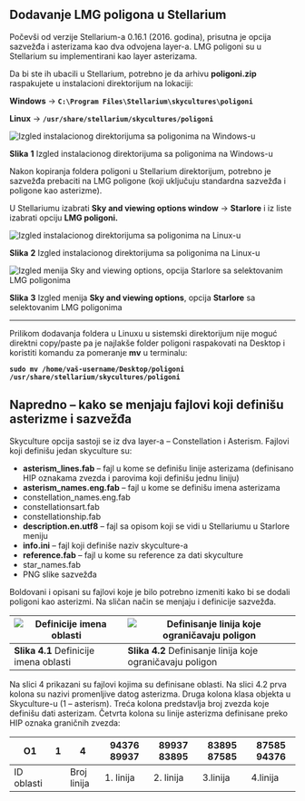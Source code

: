 ## **Dodavanje LMG poligona u Stellarium**

Počevši od verzije Stellarium-a 0.16.1 (2016. godina), prisutna je opcija sazvežđa i asterizama kao dva odvojena layer-a. LMG poligoni su u Stellarium su implementirani kao layer asterizama.

Da bi ste ih ubacili u Stellarium, potrebno je da arhivu **poligoni.zip** raspakujete u instalacioni direktorijum na lokaciji:  


**Windows** ->  **`C:\Program Files\Stellarium\skycultures\poligoni`**

**Linux** ->  **`/usr/share/stellarium/skycultures/poligoni`**

![Izgled instalacionog direktorijuma sa poligonima na Windows-u](https://lh5.googleusercontent.com/SUC8v9i_FzVRUxTQDJJD7hRORlIKIQRRmkks1OiFEMVqQvxbuOWg1QEK2USXqT-ft8nbQr5zMkeRi5kP8H4S=w1920-h910)

**Slika** **1** Izgled instalacionog direktorijuma sa poligonima na Windows-u

Nakon kopiranja foldera poligoni u Stellarium direktorijum, potrebno je sazvežđa prebaciti na LMG poligone (koji uključuju standardna sazvežđa i poligone kao asterizme).

U Stellariumu izabrati **Sky and viewing options window** -> **Starlore** i iz liste izabrati opciju **LMG poligoni.**

![Izgled instalacionog direktorijuma sa poligonima na Linux-u](https://lh6.googleusercontent.com/9bLEPiTrwIWYP_Ui0Xh_CXeJAetHJmx08JdXkLl0a3DblnFNUeFwe7lSZobfLF7ERLIeNSQ5P_5nU-YxiyMJ)

**Slika** **2** Izgled instalacionog direktorijuma sa poligonima na Linux-u

![Izgled menija Sky and viewing options, opcija Starlore sa selektovanim LMG poligonima](https://lh6.googleusercontent.com/9bLEPiTrwIWYP_Ui0Xh_CXeJAetHJmx08JdXkLl0a3DblnFNUeFwe7lSZobfLF7ERLIeNSQ5P_5nU-YxiyMJ=w1920-h910)

**Slika** **3** Izgled menija **Sky and viewing options**, opcija **Starlore** sa selektovanim LMG poligonima



----------
Prilikom dodavanja foldera u Linuxu u sistemski direktorijum nije moguć direktni copy/paste pa je najlakše folder poligoni raspakovati na Desktop i koristiti komandu za pomeranje **mv**  u terminalu:

**`sudo mv /home/vaš-username/Desktop/poligoni /usr/share/stellarium/skycultures/poligoni`**

  
  
## **Napredno – kako se menjaju fajlovi koji definišu asterizme i sazvežđa**

Skyculture opcija sastoji se iz dva layer-a – Constellation i Asterism. Fajlovi koji definišu jedan skyculture su:

- **asterism_lines.fab** – fajl u kome se definišu linije asterizama (definisano HIP oznakama zvezda i parovima koji definišu jednu       liniju)
- **asterism_names.eng.fab** – fajl u kome se definišu imena asterizama
- constellation_names.eng.fab
- constellationsart.fab
- constellationship.fab
- **description.en.utf8** – fajl sa opisom koji se vidi u Stellariumu u Starlore meniju
- **info.ini** – fajl koji definiše naziv skyculture-a
- **reference.fab** – fajl u kome su reference za dati skyculture
- star_names.fab
- PNG slike sazvežđa

Boldovani i opisani su fajlovi koje je bilo potrebno izmeniti kako bi se dodali poligoni kao asterizmi. Na sličan način se menjaju i definicije sazvežđa.


| ![Definicije imena oblasti](https://lh4.googleusercontent.com/SI96Q-lK4ibuEoeJj5O2J38eXtjoRflC6vRAfYy61GoECpPGEmfPCa0OtgF56kXFTU7-ZY2vGBLtaxbq6adp=w1920-h910) | ![Definisanje linija koje ograničavaju poligon](https://lh3.googleusercontent.com/rjequq9uFCr8msaCY1tAVfrNi_WT-i2rh3icl_VW1H2KFSMms3QFrHGUiC8r6zykMohqWe8uRuxYgrCQUJo6=w1920-h910) | 
|--|--|
|  **Slika 4.1** Definicije imena oblasti | **Slika 4.2** Definisanje linija koje ograničavaju poligon |

Na slici 4 prikazani su fajlovi kojima su definisane oblasti. Na slici 4.2 prva kolona su nazivi promenljive datog asterizma. Druga kolona klasa objekta u Skyculture-u (1 – asterism). Treća kolona predstavlja broj zvezda koje definišu dati asterizam. Četvrta kolona su linije asterizma definisane preko HIP oznaka graničnih zvezda:

| O1 | 1 | 4 | 94376 89937 | 89937 83895 | 83895 87585 | 87585 94376 |
|--|--|--|--|--|--|--|
| ID oblasti |  | Broj linija | 1. linija | 2. linija | 3.linija | 4.linija |
